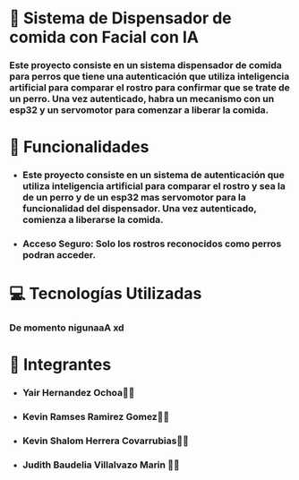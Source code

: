 # 🔐 Sistema de Dispensador de comida con Facial con IA
### Este proyecto consiste en un sistema dispensador de comida para perros que tiene una autenticación que utiliza inteligencia artificial para comparar el rostro para confirmar que se trate de un perro. Una vez autenticado, habra un mecanismo con un esp32 y un servomotor para comenzar a liberar la comida.

# 🚀 Funcionalidades
- ### Este proyecto consiste en un sistema de autenticación que utiliza inteligencia artificial para comparar el rostro y sea la de un perro y de un esp32 mas servomotor para la funcionalidad del dispensador. Una vez autenticado, comienza a liberarse la comida.
- ### Acceso Seguro: Solo los rostros reconocidos como perros podran acceder.
# 💻 Tecnologías Utilizadas
### De momento nigunaaA xd 

# 👥 Integrantes
- ### Yair Hernandez Ochoa🧑‍💻
- ### Kevin Ramses Ramirez Gomez🧑‍💼
- ### Kevin Shalom Herrera Covarrubias🧑‍💼
- ### Judith Baudelia Villalvazo Marin 👩‍💻
